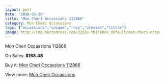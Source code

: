 ```yaml
---
layout: post
date: '2018-03-20'
title: "Mon Cheri Occassions 112866"
category: Mon Cheri Occassions
tags: ["occassions","unique","rosy","dresses","little"]
image: http://img.hectodress.com/32938-thickbox_default/mon-cheri-occassions-112866.jpg
---
```

Mon Cheri Occassions 112866

On Sales: **$168.48**
<a href="https://www.hectodress.com/mon-cheri-occassions/15110-mon-cheri-occassions-112866.html"><amp-img layout="responsive" width="600" height="600" src="//img.hectodress.com/32938-thickbox_default/mon-cheri-occassions-112866.jpg" alt="Mon Cheri Occassions 112866 0" /></a>
<a href="https://www.hectodress.com/mon-cheri-occassions/15110-mon-cheri-occassions-112866.html"><amp-img layout="responsive" width="600" height="600" src="//img.hectodress.com/32939-thickbox_default/mon-cheri-occassions-112866.jpg" alt="Mon Cheri Occassions 112866 1" /></a>

Buy it: [Mon Cheri Occassions 112866](https://www.hectodress.com/mon-cheri-occassions/15110-mon-cheri-occassions-112866.html "Mon Cheri Occassions 112866")

View more: [Mon Cheri Occassions](https://www.hectodress.com/271-mon-cheri-occassions "Mon Cheri Occassions")